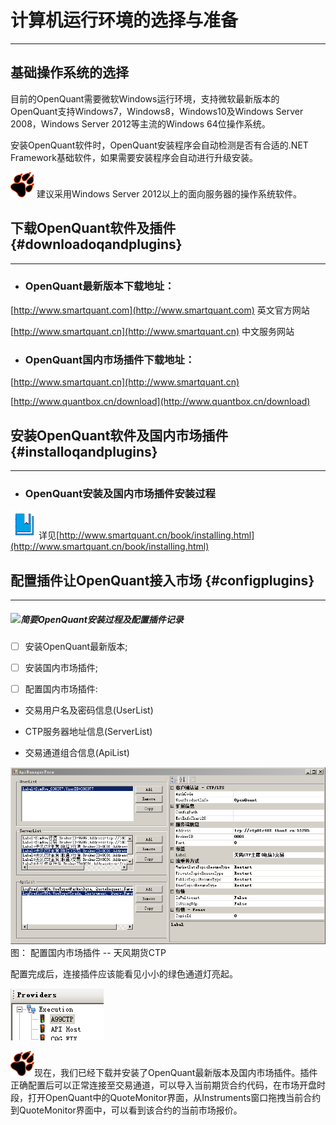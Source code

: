 # 计算机运行环境的选择与准备

---

## 基础操作系统**的选择**

目前的OpenQuant需要微软Windows运行环境，支持微软最新版本的OpenQuant支持Windows7，Windows8，Windows10及Windows Server 2008，Windows Server 2012等主流的Windows 64位操作系统。

安装OpenQuant软件时，OpenQuant安装程序会自动检测是否有合适的.NET Framework基础软件，如果需要安装程序会自动进行升级安装。

![](/icons/icon_paw.png) 建议采用Windows Server 2012以上的面向服务器的操作系统软件。

## 下载OpenQuant软件及插件 {#downloadoqandplugins}

---

* ### **OpenQuant最新版本下载地址：**

[http://www.smartquant.com](http://www.smartquant.com) 英文官方网站

[http://www.smartquant.cn](http://www.smartquant.cn)   中文服务网站

* ### **OpenQuant国内市场插件下载地址：**

[http://www.smartquant.cn](http://www.smartquant.cn)

[http://www.quantbox.cn/download](http://www.quantbox.cn/download)

## 安装OpenQuant软件及国内市场插件 {#installoqandplugins}

---

* ### **OpenQuant安装及国内市场插件安装过程**

![](/icons/icon_bookbig.png)详见[http://www.smartquant.cn/book/installing.html](http://www.smartquant.cn/book/installing.html)



## 配置插件让OpenQuant接入市场 {#configplugins}

---

##### ![](/icons/icon_labtubeBlue.ico)**简要OpenQuant安装过程及配置插件记录**

* [ ] 安装OpenQuant最新版本;

* [ ] 安装国内市场插件;

* [ ] 配置国内市场插件:

* 交易用户名及密码信息\(UserList\)

* CTP服务器地址信息\(ServerList\)

* 交易通道组合信息\(ApiList\)

![](/assets/ApiManagerForm.png)                         图： 配置国内市场插件 -- 天风期货CTP

配置完成后，连接插件应该能看见小小的绿色通道灯亮起。

![](/assets/OQProvidersGreenLight.png)



![](/icons/icon_paw.png)现在，我们已经下载并安装了OpenQuant最新版本及国内市场插件。插件正确配置后可以正常连接至交易通道，可以导入当前期货合约代码，在市场开盘时段，打开OpenQuant中的QuoteMonitor界面，从Instruments窗口拖拽当前合约到QuoteMonitor界面中，可以看到该合约的当前市场报价。

